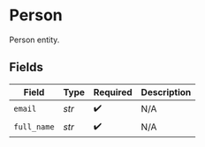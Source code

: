 # Person

Person entity.


## Fields

| Field              | Type               | Required           | Description        |
| ------------------ | ------------------ | ------------------ | ------------------ |
| `email`            | *str*              | :heavy_check_mark: | N/A                |
| `full_name`        | *str*              | :heavy_check_mark: | N/A                |